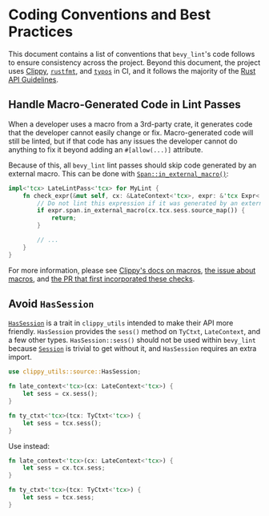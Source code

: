 # Coding Conventions and Best Practices

This document contains a list of conventions that `bevy_lint`'s code follows to ensure consistency across the project. Beyond this document, the project uses [Clippy], [`rustfmt`], and [`typos`] in CI, and it follows the majority of the [Rust API Guidelines].

[Clippy]: https://doc.rust-lang.org/clippy/
[`rustfmt`]: https://github.com/rust-lang/rustfmt
[`typos`]: https://github.com/crate-ci/typos
[Rust API Guidelines]: https://rust-lang.github.io/api-guidelines/

## Handle Macro-Generated Code in Lint Passes

When a developer uses a macro from a 3rd-party crate, it generates code that the developer cannot easily change or fix. Macro-generated code will still be linted, but if that code has any issues the developer cannot do anything to fix it beyond adding an `#[allow(...)]` attribute.

Because of this, all `bevy_lint` lint passes should skip code generated by an external macro. This can be done with [`Span::in_external_macro()`]:

```rust
impl<'tcx> LateLintPass<'tcx> for MyLint {
    fn check_expr(&mut self, cx: &LateContext<'tcx>, expr: &'tcx Expr<'tcx>) {
        // Do not lint this expression if it was generated by an external macro.
        if expr.span.in_external_macro(cx.tcx.sess.source_map()) {
            return;
        }

        // ...
    }
}
```

For more information, please see [Clippy's docs on macros], [the issue about macros], and [the PR that first incorporated these checks].

[`Span::in_external_macro()`]: https://doc.rust-lang.org/nightly/nightly-rustc/rustc_span/struct.Span.html#method.in_external_macro
[Clippy's docs on macros]: https://doc.rust-lang.org/stable/clippy/development/macro_expansions.html
[the issue about macros]: https://github.com/TheBevyFlock/bevy_cli/issues/167
[the PR that first incorporated these checks]: https://github.com/TheBevyFlock/bevy_cli/pull/263

## Avoid `HasSession`

[`HasSession`] is a trait in `clippy_utils` intended to make their API more friendly. `HasSession` provides the `sess()` method on `TyCtxt`, `LateContext`, and a few other types. `HasSession::sess()` should not be used within `bevy_lint` because [`Session`] is trivial to get without it, and `HasSession` requires an extra import.

```rust
use clippy_utils::source::HasSession;

fn late_context<'tcx>(cx: LateContext<'tcx>) {
    let sess = cx.sess();
}

fn ty_ctxt<'tcx>(tcx: TyCtxt<'tcx>) {
    let sess = tcx.sess();
}
```

Use instead:

```rust
fn late_context<'tcx>(cx: LateContext<'tcx>) {
    let sess = cx.tcx.sess;
}

fn ty_ctxt<'tcx>(tcx: TyCtxt<'tcx>) {
    let sess = tcx.sess;
}
```

[`HasSession`]: https://doc.rust-lang.org/nightly/nightly-rustc/clippy_utils/source/trait.HasSession.html
[`Session`]: https://doc.rust-lang.org/nightly/nightly-rustc/rustc_session/session/struct.Session.html
